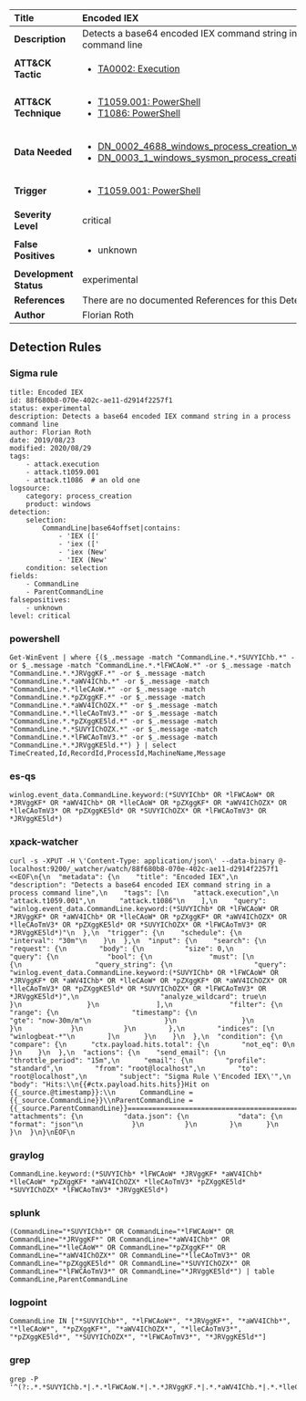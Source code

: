 | Title                    | Encoded IEX       |
|:-------------------------|:------------------|
| **Description**          | Detects a base64 encoded IEX command string in a process command line |
| **ATT&amp;CK Tactic**    |  <ul><li>[TA0002: Execution](https://attack.mitre.org/tactics/TA0002)</li></ul>  |
| **ATT&amp;CK Technique** | <ul><li>[T1059.001: PowerShell](https://attack.mitre.org/techniques/T1059.001)</li><li>[T1086: PowerShell](https://attack.mitre.org/techniques/T1086)</li></ul>  |
| **Data Needed**          | <ul><li>[DN_0002_4688_windows_process_creation_with_commandline](../Data_Needed/DN_0002_4688_windows_process_creation_with_commandline.md)</li><li>[DN_0003_1_windows_sysmon_process_creation](../Data_Needed/DN_0003_1_windows_sysmon_process_creation.md)</li></ul>  |
| **Trigger**              | <ul><li>[T1059.001: PowerShell](../Triggers/T1059.001.md)</li></ul>  |
| **Severity Level**       | critical |
| **False Positives**      | <ul><li>unknown</li></ul>  |
| **Development Status**   | experimental |
| **References**           |  There are no documented References for this Detection Rule yet  |
| **Author**               | Florian Roth |


## Detection Rules

### Sigma rule

```
title: Encoded IEX
id: 88f680b8-070e-402c-ae11-d2914f2257f1
status: experimental
description: Detects a base64 encoded IEX command string in a process command line
author: Florian Roth
date: 2019/08/23
modified: 2020/08/29
tags:
    - attack.execution
    - attack.t1059.001
    - attack.t1086  # an old one
logsource:
    category: process_creation
    product: windows
detection:
    selection:
        CommandLine|base64offset|contains:
            - 'IEX (['
            - 'iex (['
            - 'iex (New'
            - 'IEX (New'
    condition: selection
fields:
    - CommandLine
    - ParentCommandLine
falsepositives:
    - unknown
level: critical

```





### powershell
    
```
Get-WinEvent | where {($_.message -match "CommandLine.*.*SUVYIChb.*" -or $_.message -match "CommandLine.*.*lFWCAoW.*" -or $_.message -match "CommandLine.*.*JRVggKF.*" -or $_.message -match "CommandLine.*.*aWV4IChb.*" -or $_.message -match "CommandLine.*.*lleCAoW.*" -or $_.message -match "CommandLine.*.*pZXggKF.*" -or $_.message -match "CommandLine.*.*aWV4IChOZX.*" -or $_.message -match "CommandLine.*.*lleCAoTmV3.*" -or $_.message -match "CommandLine.*.*pZXggKE5ld.*" -or $_.message -match "CommandLine.*.*SUVYIChOZX.*" -or $_.message -match "CommandLine.*.*lFWCAoTmV3.*" -or $_.message -match "CommandLine.*.*JRVggKE5ld.*") } | select TimeCreated,Id,RecordId,ProcessId,MachineName,Message
```


### es-qs
    
```
winlog.event_data.CommandLine.keyword:(*SUVYIChb* OR *lFWCAoW* OR *JRVggKF* OR *aWV4IChb* OR *lleCAoW* OR *pZXggKF* OR *aWV4IChOZX* OR *lleCAoTmV3* OR *pZXggKE5ld* OR *SUVYIChOZX* OR *lFWCAoTmV3* OR *JRVggKE5ld*)
```


### xpack-watcher
    
```
curl -s -XPUT -H \'Content-Type: application/json\' --data-binary @- localhost:9200/_watcher/watch/88f680b8-070e-402c-ae11-d2914f2257f1 <<EOF\n{\n  "metadata": {\n    "title": "Encoded IEX",\n    "description": "Detects a base64 encoded IEX command string in a process command line",\n    "tags": [\n      "attack.execution",\n      "attack.t1059.001",\n      "attack.t1086"\n    ],\n    "query": "winlog.event_data.CommandLine.keyword:(*SUVYIChb* OR *lFWCAoW* OR *JRVggKF* OR *aWV4IChb* OR *lleCAoW* OR *pZXggKF* OR *aWV4IChOZX* OR *lleCAoTmV3* OR *pZXggKE5ld* OR *SUVYIChOZX* OR *lFWCAoTmV3* OR *JRVggKE5ld*)"\n  },\n  "trigger": {\n    "schedule": {\n      "interval": "30m"\n    }\n  },\n  "input": {\n    "search": {\n      "request": {\n        "body": {\n          "size": 0,\n          "query": {\n            "bool": {\n              "must": [\n                {\n                  "query_string": {\n                    "query": "winlog.event_data.CommandLine.keyword:(*SUVYIChb* OR *lFWCAoW* OR *JRVggKF* OR *aWV4IChb* OR *lleCAoW* OR *pZXggKF* OR *aWV4IChOZX* OR *lleCAoTmV3* OR *pZXggKE5ld* OR *SUVYIChOZX* OR *lFWCAoTmV3* OR *JRVggKE5ld*)",\n                    "analyze_wildcard": true\n                  }\n                }\n              ],\n              "filter": {\n                "range": {\n                  "timestamp": {\n                    "gte": "now-30m/m"\n                  }\n                }\n              }\n            }\n          }\n        },\n        "indices": [\n          "winlogbeat-*"\n        ]\n      }\n    }\n  },\n  "condition": {\n    "compare": {\n      "ctx.payload.hits.total": {\n        "not_eq": 0\n      }\n    }\n  },\n  "actions": {\n    "send_email": {\n      "throttle_period": "15m",\n      "email": {\n        "profile": "standard",\n        "from": "root@localhost",\n        "to": "root@localhost",\n        "subject": "Sigma Rule \'Encoded IEX\'",\n        "body": "Hits:\\n{{#ctx.payload.hits.hits}}Hit on {{_source.@timestamp}}:\\n      CommandLine = {{_source.CommandLine}}\\nParentCommandLine = {{_source.ParentCommandLine}}================================================================================\\n{{/ctx.payload.hits.hits}}",\n        "attachments": {\n          "data.json": {\n            "data": {\n              "format": "json"\n            }\n          }\n        }\n      }\n    }\n  }\n}\nEOF\n
```


### graylog
    
```
CommandLine.keyword:(*SUVYIChb* *lFWCAoW* *JRVggKF* *aWV4IChb* *lleCAoW* *pZXggKF* *aWV4IChOZX* *lleCAoTmV3* *pZXggKE5ld* *SUVYIChOZX* *lFWCAoTmV3* *JRVggKE5ld*)
```


### splunk
    
```
(CommandLine="*SUVYIChb*" OR CommandLine="*lFWCAoW*" OR CommandLine="*JRVggKF*" OR CommandLine="*aWV4IChb*" OR CommandLine="*lleCAoW*" OR CommandLine="*pZXggKF*" OR CommandLine="*aWV4IChOZX*" OR CommandLine="*lleCAoTmV3*" OR CommandLine="*pZXggKE5ld*" OR CommandLine="*SUVYIChOZX*" OR CommandLine="*lFWCAoTmV3*" OR CommandLine="*JRVggKE5ld*") | table CommandLine,ParentCommandLine
```


### logpoint
    
```
CommandLine IN ["*SUVYIChb*", "*lFWCAoW*", "*JRVggKF*", "*aWV4IChb*", "*lleCAoW*", "*pZXggKF*", "*aWV4IChOZX*", "*lleCAoTmV3*", "*pZXggKE5ld*", "*SUVYIChOZX*", "*lFWCAoTmV3*", "*JRVggKE5ld*"]
```


### grep
    
```
grep -P '^(?:.*.*SUVYIChb.*|.*.*lFWCAoW.*|.*.*JRVggKF.*|.*.*aWV4IChb.*|.*.*lleCAoW.*|.*.*pZXggKF.*|.*.*aWV4IChOZX.*|.*.*lleCAoTmV3.*|.*.*pZXggKE5ld.*|.*.*SUVYIChOZX.*|.*.*lFWCAoTmV3.*|.*.*JRVggKE5ld.*)'
```



